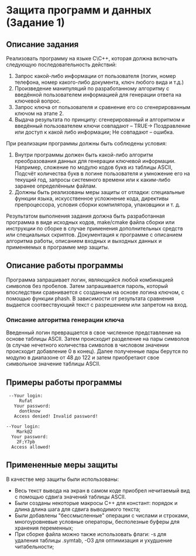 # Защита программ и данных (Задание 1)
## Описание задания
Реализовать программу на языке C\C++, которая должна включать
следующую последовательность действий:
1. Запрос какой-либо информации от пользователя (логин, номер телефона, номер какого-либо документа, ключ любого вида и т.д.)
2. Произведение манипуляций по разработанному алгоритму с введённой пользователем информацией для генерации ответа на ключевой вопрос.
3. Запрос ключа от пользователя и сравнение его со сгенерированным ключом на этапе 2.
4. Выдача результата по принципу: сгенерированный и алгоритмом и введённый пользователем ключи совпадают – TRUE-> Поздравление или доступ к какой либо информации; Не совпадают – ошибка.

При реализации программы должны быть соблюдены условия:
1. Внутри программы должен быть какой-либо алгоритм преобразования данных для генерации ключевой информации. Например, сложение по модулю кодов букв из таблицы ASCII, Подсчёт количества букв в логине пользователя и умножение его на текущий год, запросы системного времени или к каким-либо заранее определённым файлам.
2. Должны быть реализованы меры защиты от отладки: специальные функции языка, искусственное усложнение кода, директивы препроцессора, условия сборки компилятора, упаковщики и т. д.

Результатом выполнения задания должна быть разработанная программа в виде исходных кодов, make/cmake файла сборки или инструкции по сборке в случае применения дополнительных средств или специальных скриптов. Документация к программе с описанием алгоритма работы, описанием входных и выходных данных и применяемых в программе мер защиты.

## Описание работы программы
Программа запрашивает логин, являющийся любой комбинацией символов без пробелов. Затем запрашивается пароль, который впоследствии сравнивается с созданным на основе логина ключом, с помощью функции phash. В зависимости от результата сравнения выдается соотвествующий текст с разрешением или запретом на вход.

### Описание алгоритма генерации ключа
Введенный логин превращается в свое численное представление на основе таблицы ASCII. Затем происходит разделение на пары символов (в случае нечетного количества символов в числовом значении происходит добавление 0 в конец). Далее полученные пары берутся по модулю в диапазоне от 48 до 122 и затем приобретают свое символьное значение таблицы ASCII. 

## Примеры работы программы
```
 --Your login:
     Rufat
   Your password:
     dontknow
   Access denied! Invalid password!
   
--Your login:
    Mark@2
  Your password:
    2F;Y7pb
  Access allowed!
```
## Примененные меры защиты
В качестве мер защиты были использованы:
* Весь текст вывода на экран в самом коде приобрел нечитаемый вид с помощью сдвига значений таблицы ASCII.
* Были созданы некоторые макросы C++ для констант: порядок и длина длина шага для сдвига выводимого текста;
* Были добавлены "бессмысленные" операции с числами и строками, многоуровневые условные операторы, бесполезные буферы для хранения переменных;
* При сборке файла можно также использовать флаги: -s для удаления таблицы .symtab, -O3 для оптимизация и ухудшение читабельности;
